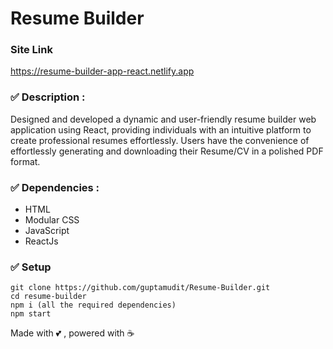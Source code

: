 # Resume Builder

### Site Link
https://resume-builder-app-react.netlify.app

### ✅ Description :
Designed and developed a dynamic and user-friendly resume builder web application using React, providing individuals with an intuitive platform to create professional resumes effortlessly. Users have the convenience of effortlessly generating and downloading their Resume/CV in a polished PDF format.

### ✅ Dependencies :
- HTML
- Modular CSS
- JavaScript
- ReactJs
  
### ✅ Setup
```
git clone https://github.com/guptamudit/Resume-Builder.git
cd resume-builder
npm i (all the required dependencies)
npm start
```

Made with 💕 , powered with ☕
